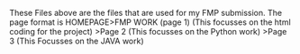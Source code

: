 These Files above are the files that are used for my FMP submission. The page format is HOMEPAGE>FMP WORK (page 1) (This focusses on the html coding for the project)
                                                                                                >Page 2 (This focusses on the Python work)
                                                                                                >Page 3 (This Focusses on the JAVA work)
